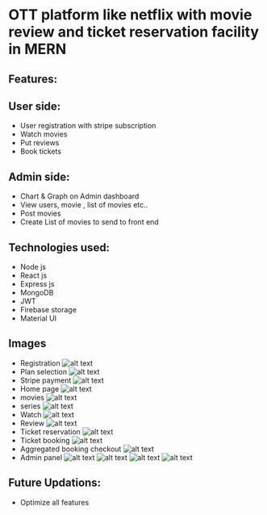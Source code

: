 # OTT platform like netflix with movie review and ticket reservation facility in MERN 
## Features:
## User side:
* User registration with stripe subscription
* Watch movies
* Put reviews
* Book tickets
## Admin side:
* Chart & Graph on Admin dashboard
* View users, movie , list of movies etc..
* Post movies
* Create List of movies to send to front end


## Technologies used:
* Node js
* React js
* Express js
* MongoDB
* JWT
* Firebase storage
* Material UI

## Images
* Registration
![alt text](https://github.com/Vishnu-s-cs/RevFlix/blob/e75618c9c606519f687a23e2de757302a9a2d497/scs/Registeration.png)
* Plan selection
![alt text](https://github.com/Vishnu-s-cs/RevFlix/blob/e75618c9c606519f687a23e2de757302a9a2d497/scs/plan%20selection.png)
* Stripe payment
![alt text](https://github.com/Vishnu-s-cs/RevFlix/blob/e75618c9c606519f687a23e2de757302a9a2d497/scs/stripe%20payment.png)
* Home page
![alt text](https://github.com/Vishnu-s-cs/RevFlix/blob/e75618c9c606519f687a23e2de757302a9a2d497/scs/Home.png)
* movies
![alt text](https://github.com/Vishnu-s-cs/RevFlix/blob/e75618c9c606519f687a23e2de757302a9a2d497/scs/movies.png)
* series
![alt text](https://github.com/Vishnu-s-cs/RevFlix/blob/e75618c9c606519f687a23e2de757302a9a2d497/scs/series.png)
* Watch
![alt text](https://github.com/Vishnu-s-cs/RevFlix/blob/e75618c9c606519f687a23e2de757302a9a2d497/scs/watch.png)
* Review
![alt text](https://github.com/Vishnu-s-cs/RevFlix/blob/e75618c9c606519f687a23e2de757302a9a2d497/scs/review.png)
* Ticket reservation
![alt text](https://github.com/Vishnu-s-cs/RevFlix/blob/e75618c9c606519f687a23e2de757302a9a2d497/scs/Ticket%20reservation.png)
* Ticket booking
![alt text](https://github.com/Vishnu-s-cs/RevFlix/blob/e75618c9c606519f687a23e2de757302a9a2d497/scs/Ticket%20booking.png)
* Aggregated booking checkout
![alt text](https://github.com/Vishnu-s-cs/RevFlix/blob/e75618c9c606519f687a23e2de757302a9a2d497/scs/booking%20checkout.png)
* Admin panel
![alt text](https://github.com/Vishnu-s-cs/RevFlix/blob/e75618c9c606519f687a23e2de757302a9a2d497/scs/Admin%20dash.png)
![alt text](https://github.com/Vishnu-s-cs/RevFlix/blob/e75618c9c606519f687a23e2de757302a9a2d497/scs/user%20list.png)
![alt text](https://github.com/Vishnu-s-cs/RevFlix/blob/e75618c9c606519f687a23e2de757302a9a2d497/scs/movieList.png)
![alt text](https://github.com/Vishnu-s-cs/RevFlix/blob/e75618c9c606519f687a23e2de757302a9a2d497/scs/add%20movies.png)
## Future Updations:

* Optimize all features